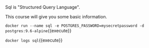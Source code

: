 Sql is "Structured Query Language".

This course will give you some basic information.

`docker run --name sql -e POSTGRES_PASSWORD=mysecretpassword -d postgres:9.6-alpine`{{execute}}

`docker logs sql`{{execute}}

